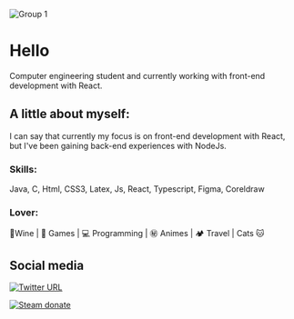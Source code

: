 ![Group 1](https://user-images.githubusercontent.com/73719899/126915827-170fc4b3-0678-4ffc-8835-66f61979f644.png)


# Hello 

Computer engineering student and currently working with front-end development with React.

## A little about myself: 
I can say that currently my focus is on front-end development with React, but I've been gaining back-end experiences with NodeJs.

### Skills: 
Java, C, Html, CSS3, Latex, Js, React, Typescript, Figma, Coreldraw

### Lover:

🍷Wine |   👾 Games |  💻 Programming | ㊙️ Animes | 🏕️ Travel | Cats 🐱

## Social media
[![Twitter URL](https://img.shields.io/twitter/url?color=%230072b1&label=connect&logo=linkedin&logoColor=%230072b1&style=flat-square&url=https%3A%2F%2Fwww.linkedin.com%2Fin%2Falejandro-ramirez-ciceros%2F)](https://www.linkedin.com/in/SamiraFreitas/)

[![Steam donate](https://img.shields.io/badge/Steam-donate-000000.svg?logo=steam)](https://steamcommunity.com/id/vandinha420/_)






